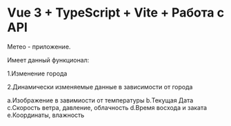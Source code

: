 # Vue 3 + TypeScript + Vite + Работа с API

Метео - приложение.

Имеет данный функционал:

1.Изменение города

2.Динамически изменяемые данные в зависимости от города

  a.Изображение в завимиости от температуры
  b.Текущая Дата
  с.Скорость ветра, давление, облачность
  d.Время восхода и заката 
  e.Координаты, влажность
